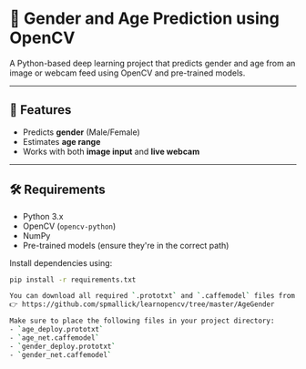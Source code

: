# 👤 Gender and Age Prediction using OpenCV

A Python-based deep learning project that predicts gender and age from an image or webcam feed using OpenCV and pre-trained models.

---

## 🚀 Features
- Predicts **gender** (Male/Female)
- Estimates **age range**
- Works with both **image input** and **live webcam**

---

## 🛠️ Requirements

- Python 3.x  
- OpenCV (`opencv-python`)  
- NumPy  
- Pre-trained models (ensure they're in the correct path)

Install dependencies using:
```bash
pip install -r requirements.txt

You can download all required `.prototxt` and `.caffemodel` files from:
👉 https://github.com/spmallick/learnopencv/tree/master/AgeGender

Make sure to place the following files in your project directory:
- `age_deploy.prototxt`
- `age_net.caffemodel`
- `gender_deploy.prototxt`
- `gender_net.caffemodel`
